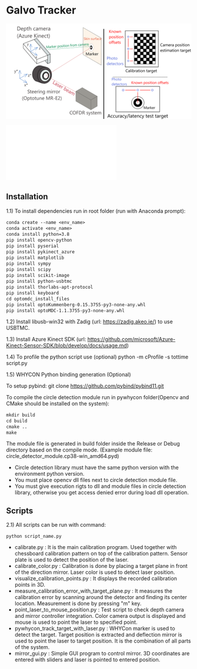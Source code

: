 <h1>Galvo Tracker</h1>

![SystemSetup](fig1a_new.png)

![Project report](arda_buglagil_project_report.pdf)

<h2>Installation</h2>

1.1) To install dependencies run in root folder (run with Anaconda prompt):
```
conda create --name <env_name> 
conda activate <env_name>
conda install python=3.8
pip install opencv-python
pip install pyserial
pip install pykinect_azure
pip install matplotlib
pip install sympy
pip install scipy
pip install scikit-image
pip install python-usbtmc
pip install thorlabs-apt-protocol
pip install keyboard
cd optomdc_install_files
pip install optoKummenberg-0.15.3755-py3-none-any.whl
pip install optoMDC-1.1.3755-py3-none-any.whl
```

1.2) Install libusb-win32 with Zadig (url: https://zadig.akeo.ie/) to use USBTMC.

1.3) Install Azure Kinect SDK (url: https://github.com/microsoft/Azure-Kinect-Sensor-SDK/blob/develop/docs/usage.md)

1.4) To profile the python script use (optional)
python -m cProfile -s tottime script.py

1.5) WHYCON Python binding generation (Optional)

  To setup pybind:
    git clone https://github.com/pybind/pybind11.git


  To compile the circle detection module run in pywhycon folder(Opencv and CMake should be installed on the system):
  ```
  mkdir build
  cd build
  cmake ..
  make
  ```
    
  

  The module file is generated in build folder inside the Release or Debug directory based on the compile mode. (Example module file: circle_detector_module.cp38-win_amd64.pyd)

  - Circle detection library must have the same python version with the environment python version.
  - You must place opencv dll files next to circle detection module file.
  - You must give execution rigts to dll and module files in circle detection library, otherwise you get access denied error during load dll operation.



<h2>Scripts</h2>
2.1) 
All scripts can be run with command: 

```
python script_name.py
```

- calibrate.py : It is the main calibration program. Used together with chessboard calibration pattern on top of the calibration pattern. Sensor plate is used to detect the position of the laser. 
- calibrate_color.py : Calibration is done by placing a target plane in front of the direction mirror. Laser color is used to detect laser position.
- visualize_calibration_points.py : It displays the recorded calibration points in 3D.
- measure_calibration_error_with_target_plane.py : It measures the calibration error by scanning around the detector and finding its center location. Measurement is done by pressing "m" key. 
- point_laser_to_mouse_position.py : Test script to check depth camera and mirror controller integration. Color camera output is displayed and mouse is used to point the laser to specified point.
- pywhycon_track_target_with_laser.py : WHYCon marker is used to detect the target. Target position is extracted and deflection mirror is used to point the laser to target position. It is the combination of all parts of the system.
- mirror_gui.py : Simple GUI program to control mirror. 3D coordinates are entered with sliders and laser is pointed to entered position. 
